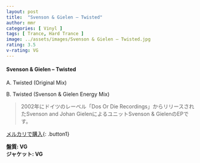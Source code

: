 ```yaml
---
layout: post
title:  "Svenson & Gielen – Twisted"
author: mmr
categories: [ Vinyl ]
tags: [ Trance, Hard Trance ]
image: ../assets/images/Svenson & Gielen – Twisted.jpg
rating: 3.5
v-rating: VG
---
```


#### Svenson & Gielen – Twisted

A. Twisted (Original Mix)

B. Twisted (Svenson & Gielen Energy Mix)

> 2002年にドイツのレーベル「Dos Or Die Recordings」からリリースされたSvenson and Johan GielenによるユニットSvenson & GielenのEPです。

[メルカリで購入](https://jp.mercari.com/item/m85727936789){: .button1}

<div class="mt-4 mb-4 d-flex align-items-center">
<strong class="mr-1">盤質: VG</strong>
</div>
<div class="mt-4 mb-4 d-flex align-items-center">
<strong class="mr-1">ジャケット: VG</strong>
</div>
